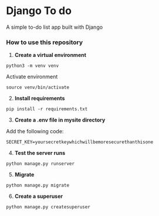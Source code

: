 # Django To do
A simple to-do list app built with Django

### How to use this repository

1. **Create a virtual environment**

```
python3 -m venv venv
```

Activate environment
```
source venv/bin/activate
```

2. **Install requirements**
```
pip install -r requirements.txt
```

3. **Create a .env file in mysite directory**

Add the following code:
```
SECRET_KEY=yoursecretkeywhichwillbemoresecurethanthisone
```

4. **Test the server runs**
```
python manage.py runserver
```

5. **Migrate**
```
python manage.py migrate
```

6. **Create a superuser**
```
python manage.py createsuperuser
```
